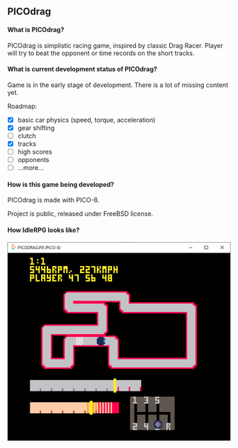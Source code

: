 ## PICOdrag

#### What is PICOdrag?

PICOdrag is simplistic racing game, inspired by classic Drag Racer. Player will try to beat the opponent or time records on the short tracks.

#### What is current development status of PICOdrag?

Game is in the early stage of development. There is a lot of missing content yet.

Roadmap:

- [x] basic car physics (speed, torque, acceleration)
- [x] gear shifting
- [ ] clutch
- [x] tracks
- [ ] high scores
- [ ] opponents
- [ ] ...more...

#### How is this game being developed?

PICOdrag is made with PICO-8.

Project is public, released under FreeBSD license.

#### How IdleRPG looks like?

![PICOdrag - high speed on finish](screenshots/PICOdrag%20-%20high%20speed%20on%20finish.png)



